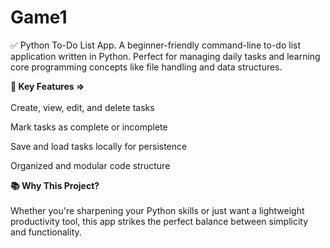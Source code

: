 # Game1
✅ Python To-Do List App.
A beginner-friendly command-line to-do list application written in Python. Perfect for managing daily tasks and learning core programming concepts like file handling and data structures.

<b>🔧 Key Features => </b>
<br><br>
Create, view, edit, and delete tasks

Mark tasks as complete or incomplete

Save and load tasks locally for persistence

Organized and modular code structure


<b>📚 Why This Project?</b>
<br><br>
Whether you're sharpening your Python skills or just want a lightweight productivity tool, this app strikes the perfect balance between simplicity and functionality.
